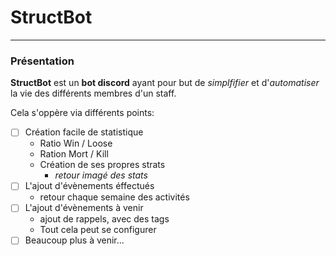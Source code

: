 # StructBot
*****
### Présentation

**StructBot** est un **bot discord** ayant pour but de *simplfifier* et d'*automatiser* la vie des différents membres d'un staff.

Cela s'oppère via différents points:

* [ ] Création facile de statistique 
    * Ratio Win / Loose 
    * Ration Mort / Kill
    * Création de ses propres strats
      * *retour imagé des stats* 
* [ ] L'ajout d'évènements éffectués
    * retour chaque semaine des activités
* [ ] L'ajout d'évènements à venir
    * ajout de rappels, avec des tags 
    * Tout cela peut se configurer
* [ ] Beaucoup plus à venir...
